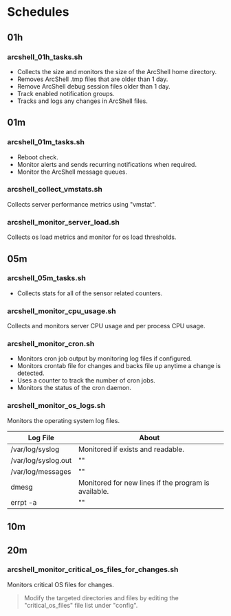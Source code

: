 # Schedules

## 01h

### arcshell_01h_tasks.sh

* Collects the size and monitors the size of the ArcShell home directory.
* Removes ArcShell .tmp files that are older than 1 day.
* Remove ArcShell debug session files older than 1 day. 
* Track enabled notification groups.
* Tracks and logs any changes in ArcShell files.

## 01m

### arcshell_01m_tasks.sh

* Reboot check.
* Monitor alerts and sends recurring notifications when required.
* Monitor the ArcShell message queues.

### arcshell_collect_vmstats.sh

Collects server performance metrics using "vmstat".

### arcshell_monitor_server_load.sh

Collects os load metrics and monitor for os load thresholds.

## 05m

### arcshell_05m_tasks.sh

* Collects stats for all of the sensor related counters.

### arcshell_monitor_cpu_usage.sh

Collects and monitors server CPU usage and per process CPU usage.

### arcshell_monitor_cron.sh

* Monitors cron job output by monitoring log files if configured.
* Monitors crontab file for changes and backs file up anytime a change is detected.
* Uses a counter to track the number of cron jobs.
* Monitors the status of the cron daemon.

### arcshell_monitor_os_logs.sh

Monitors the operating system log files.

Log File | About |
-- | -- |
/var/log/syslog | Monitored if exists and readable. |
/var/log/syslog.out | "" | 
/var/log/messages | "" | 
dmesg | Monitored for new lines if the program is available. | 
errpt -a | "" |

## 10m

## 20m

### arcshell_monitor_critical_os_files_for_changes.sh

Monitors critical OS files for changes. 

> Modify the targeted directories and files by editing the "critical_os_files" file list under "config".



